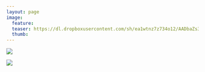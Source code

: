 ```yaml
---
layout: page
image:
  feature:
  teaser: https://dl.dropboxusercontent.com/sh/ea1wtnz7z734o12/AADbaZs3kcUvhAm3cbZOf5Nfa/luontokuvat/kev%C3%A4t/DS16047-245px.jpg
  thumb:
---
```


[![](https://dl.dropboxusercontent.com/sh/ea1wtnz7z734o12/AACeXfpqIXLbXZnjZQB3w3pya/luontokuvat/kev%C3%A4t/DS15953-800px.jpg)](https://dl.dropboxusercontent.com/sh/ea1wtnz7z734o12/AADAk2Bg2EJP0H10Cj6QyUgva/luontokuvat/kev%C3%A4t/DS15953.jpg)

[![](https://dl.dropboxusercontent.com/sh/ea1wtnz7z734o12/AABX0A_boEXNeg3-BVvXHg7ia/luontokuvat/kev%C3%A4t/DS16047-800px.jpg)](https://dl.dropboxusercontent.com/sh/ea1wtnz7z734o12/AABCymGzMSqoMe4QlmZt1AjTa/luontokuvat/kev%C3%A4t/DS16047.jpg)
